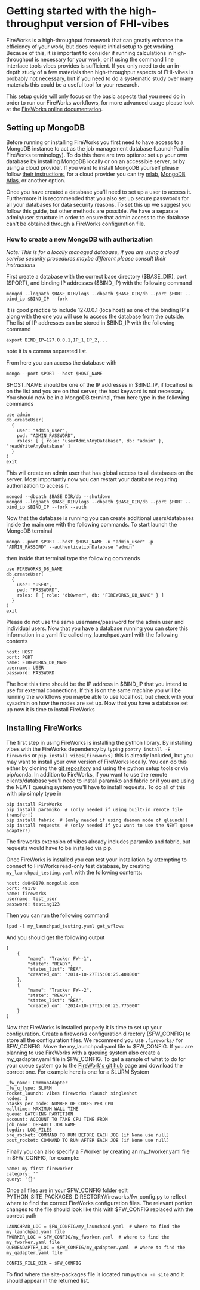 # Getting started with the high-throughput version of FHI-vibes
FireWorks is a high-throughput framework that can greatly enhance the efficiency of your work, but does require initial setup to get working.
Because of this, it is important to consider if running calculations in high-throughput is necessary for your work, or if using the command line interface tools vibes provides is sufficient.
If you only need to do an in-depth study of a few materials then high-throughput aspects of FHI-vibes is probably not necessary, but if you need to do a systematic study over many materials this could be a useful tool for your research.

This setup guide will only focus on the basic aspects that you need do in order to run our FireWorks workflows, for more advanced usage please look at the [FireWorks online documentation](https://materialsproject.github.io/fireworks/).


## Setting up MongoDB
Before running or installing FireWorks you first need to have access to a MongoDB instance to act as the job management database (LaunchPad in FireWorks terminology).
To do this there are two options: set up your own database by installing MongoDB locally or on an accessible server, or by using a cloud provider.
If you want to install MongoDB yourself please follow [their instructions](https://www.mongodb.com/), for a cloud provider you can try [mlab](http://mlab.com/), [MongoDB Atlas](https://www.mongodb.com/cloud/atlas), or another option.

Once you have created a database you'll need to set up a user to access it.
Furthermore it is recommended that you also set up secure passwords for all your databases for data security reasons.
To set this up we suggest you follow this guide, but other methods are possible.
We have a separate admin/user structure in order to ensure that admin access to the database can't be obtained through a FireWorks configuration file.

### How to create a new MongoDB with authorization
*Note: This is for a locally managed database, if you are using a cloud service security procedures maybe different please consult their instructions*

First create a database with the correct base directory (\$BASE_DIR), port (\$PORT), and binding IP addresses (\$BIND_IP) with the following command
```
mongod --logpath $BASE_DIR/logs --dbpath $BASE_DIR/db --port $PORT --bind_ip $BIND_IP --fork
```
It is good practice to include 127.0.0.1 (localhost) as one of the binding IP's along with the one you will use to access the database from the outside.
The list of IP addresses can be stored in $BIND_IP with the following command
```
export BIND_IP=127.0.0.1,IP_1,IP_2,...
```
note it is a comma separated list.

From here you can access the database with
```
mongo --port $PORT --host $HOST_NAME
```
\$HOST_NAME should be one of the IP addresses in \$BIND_IP, if localhost is on the list and you are on that server, the host keyword is not necessary.
You should now be in a MongoDB terminal, from here type in the following commands
```
use admin
db.createUser(
  {
    user: "admin_user",
    pwd: "ADMIN_PASSWORD",
    roles: [ { role: "userAdminAnyDatabase", db: "admin" }, "readWriteAnyDatabase" ]
  }
)
exit
```
This will create an admin user that has global access to all databases on the server. Most importantly now you can restart your database requiring authorization to access it.
```
mongod --dbpath $BASE_DIR/db --shutdown
mongod --logpath $BASE_DIR/logs --dbpath $BASE_DIR/db --port $PORT --bind_ip $BIND_IP --fork --auth
```
Now that the database is running you can create additional users/databases inside the main one with the following commands.
To start launch the MongoDB terminal
```
mongo --port $PORT --host $HOST_NAME -u "admin_user" -p "ADMIN_PASSORD" --authenticationDatabase "admin"
```
then inside that terminal type the following commands
```
use FIREWORKS_DB_NAME
db.createUser(
  {
    user: "USER",
    pwd: "PASSWORD",
    roles: [ { role: "dbOwner", db: "FIREWORKS_DB_NAME" } ]
  }
)
exit
```
Please do not use the same username/password for the admin user and individual users.
Now that you have a database running you can store this information in a yaml file called my_launchpad.yaml with the following contents
```
host: HOST
port: PORT
name: FIREWORKS_DB_NAME
username: USER
password: PASSWORD
```
The host this time should be the IP address in $BIND_IP that you intend to use for external connections. If this is on the same machine you will be running the workflows you maybe able to use localhost, but check with your sysadmin on how the nodes are set up.
Now that you have a database set up now it is time to install FireWorks

## Installing FireWorks
The first step in using FireWorks is installing the python library.
By installing vibes with the FireWorks dependency by typing `poetry install -E fireworks` or `pip install vibes[fireworks]` this is already included, but you may want to install your own version of FireWorks locally.
You can do this either by cloning the [git repository](https://github.com/materialsproject/fireworks) and using the python setup tools or via pip/conda.
In addition to FireWorks, if you want to use the remote clients/database you'll need to install paramiko and fabric or if you are using the NEWT queuing system you'll have to install requests.
To do all of this with pip simply type in
```
pip install FireWorks
pip install paramiko  # (only needed if using built-in remote file transfer!)
pip install fabric  # (only needed if using daemon mode of qlaunch!)
pip install requests  # (only needed if you want to use the NEWT queue adapter!)
```
The fireworks extension of vibes already includes paramiko and fabric, but requests would have to be installed via pip.

Once FireWorks is installed you can test your installation by attempting to connect to FireWorks read-only test database, by creating `my_launchpad_testing.yaml` with the following contents:
```
host: ds049170.mongolab.com
port: 49170
name: fireworks
username: test_user
password: testing123
```
Then you can run the following command

```
lpad -l my_launchpad_testing.yaml get_wflows
```
And you should get the following output
```
[
    {
        "name": "Tracker FW--1",
        "state": "READY",
        "states_list": "REA",
        "created_on": "2014-10-27T15:00:25.408000"
    },
    {
        "name": "Tracker FW--2",
        "state": "READY",
        "states_list": "REA",
        "created_on": "2014-10-27T15:00:25.775000"
    }
]
```

Now that FireWorks is installed properly it is time to set up your configuration.
Create a fireworks configuration directory (\$FW_CONFIG) to store all the configuration files.
We recommend you use `.fireworks/` for \$FW_CONFIG.
Move the my_launchpad.yaml file to \$FW_CONFIG.
If you are planning to use FireWorks with a queuing system also create a my_qadapter.yaml file in \$FW_CONFIG. To get a sample of what to do for your queue system go to the [FireWork's git hub](https://github.com/materialsproject/fireworks/tree/master/fw_tutorials/queue) page and download the correct one.
For example here is one for a SLURM System
```
_fw_name: CommonAdapter
_fw_q_type: SLURM
rocket_launch: vibes fireworks rlaunch singleshot
nodes: 1
ntasks_per_node: NUMBER OF CORES PER CPU
walltime: MAXIMUM WALL TIME
queue: BATCHING PARTITION
account: ACCOUNT TO TAKE CPU TIME FROM
job_name: DEFAULT JOB NAME
logdir: LOG_FILES
pre_rocket: COMMAND TO RUN BEFORE EACH JOB (if None use null)
post_rocket: COMMAND TO RUN AFTER EACH JOB (if None use null)
```
Finally you can also specify a FWorker by creating an my_fworker.yaml file in \$FW_CONFIG, for example:
```
name: my first fireworker
category: ''
query: '{}'
```
Once all files are in your \$FW_CONFIG folder edit PYTHON_SITE_PACKAGES_DIRECTORY/fireworks/fw_config.py to reflect where to find the correct FireWorks configuration files. The relevant portion changes to the file  should look like this with $FW_CONFIG replaced with the correct path
```
LAUNCHPAD_LOC = $FW_CONFIG/my_launchpad.yaml  # where to find the my_launchpad.yaml file
FWORKER_LOC = $FW_CONFIG/my_fworker.yaml  # where to find the my_fworker.yaml file
QUEUEADAPTER_LOC = $FW_CONFIG/my_qadapter.yaml  # where to find the my_qadapter.yaml file

CONFIG_FILE_DIR = $FW_CONFIG
```
To find where the site-packages file is located run `python -m site` and it should appear in the returned list.
